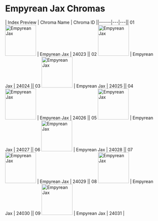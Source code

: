 # Empyrean Jax Chromas

| Index  Preview | Chroma Name | Chroma ID ||------|---|---|| 01  <img src='https://raw.communitydragon.org/latest/plugins/rcp-be-lol-game-data/global/default/v1/champion-chroma-images/24/24023.png' alt='Empyrean Jax' width='100'> | Empyrean Jax | 24023 || 02  <img src='https://raw.communitydragon.org/latest/plugins/rcp-be-lol-game-data/global/default/v1/champion-chroma-images/24/24024.png' alt='Empyrean Jax' width='100'> | Empyrean Jax | 24024 || 03  <img src='https://raw.communitydragon.org/latest/plugins/rcp-be-lol-game-data/global/default/v1/champion-chroma-images/24/24025.png' alt='Empyrean Jax' width='100'> | Empyrean Jax | 24025 || 04  <img src='https://raw.communitydragon.org/latest/plugins/rcp-be-lol-game-data/global/default/v1/champion-chroma-images/24/24026.png' alt='Empyrean Jax' width='100'> | Empyrean Jax | 24026 || 05  <img src='https://raw.communitydragon.org/latest/plugins/rcp-be-lol-game-data/global/default/v1/champion-chroma-images/24/24027.png' alt='Empyrean Jax' width='100'> | Empyrean Jax | 24027 || 06  <img src='https://raw.communitydragon.org/latest/plugins/rcp-be-lol-game-data/global/default/v1/champion-chroma-images/24/24028.png' alt='Empyrean Jax' width='100'> | Empyrean Jax | 24028 || 07  <img src='https://raw.communitydragon.org/latest/plugins/rcp-be-lol-game-data/global/default/v1/champion-chroma-images/24/24029.png' alt='Empyrean Jax' width='100'> | Empyrean Jax | 24029 || 08  <img src='https://raw.communitydragon.org/latest/plugins/rcp-be-lol-game-data/global/default/v1/champion-chroma-images/24/24030.png' alt='Empyrean Jax' width='100'> | Empyrean Jax | 24030 || 09  <img src='https://raw.communitydragon.org/latest/plugins/rcp-be-lol-game-data/global/default/v1/champion-chroma-images/24/24031.png' alt='Empyrean Jax' width='100'> | Empyrean Jax | 24031 |